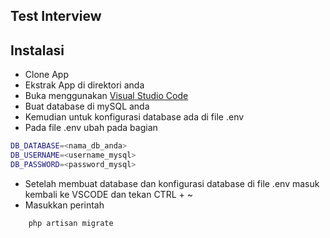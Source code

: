 

## Test Interview

## Instalasi

- Clone App
- Ekstrak App di direktori anda
- Buka menggunakan [Visual Studio Code](https://code.visualstudio.com/)
- Buat database di mySQL anda 
- Kemudian untuk konfigurasi database ada di file .env 
- Pada file .env ubah pada bagian
```bash
DB_DATABASE=<nama_db_anda>
DB_USERNAME=<username_mysql>
DB_PASSWORD=<password_mysql>
```

- Setelah membuat database dan konfigurasi database di file .env masuk kembali ke VSCODE dan tekan CTRL + ~
- Masukkan perintah 
```bash
    php artisan migrate
```
